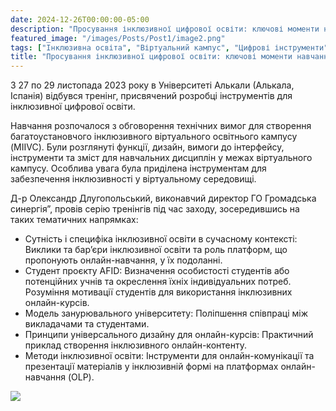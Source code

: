 ```yaml
---
date: 2024-12-26T00:00:00-05:00
description: "Просування інклюзивної цифрової освіти: ключові моменти навчання MIIVC в Університеті Алькали"
featured_image: "/images/Posts/Post1/image2.png"
tags: ["Інклюзивна освіта", "Віртуальний кампус", "Цифрові інструменти", "Громадська синергія", "Університет Алькали", "Проєкт AFID", "Онлайн-навчання", "Універсальний дизайн", "Підготовка вчителів"]
title: "Просування інклюзивної цифрової освіти: ключові моменти навчання MIIVC в Університеті Алькали"
---
```


З 27 по 29 листопада 2023 року в Університеті Алькали (Алькала, Іспанія) відбувся тренінг, присвячений розробці інструментів для інклюзивної цифрової освіти.

Навчання розпочалося з обговорення технічних вимог для створення багатоустановчого інклюзивного віртуального освітнього кампусу (MIIVC). Були розглянуті функції, дизайн, вимоги до інтерфейсу, інструменти та зміст для навчальних дисциплін у межах віртуального кампусу. Особлива увага була приділена інструментам для забезпечення інклюзивності у віртуальному середовищі.

Д-р Олександр Длугопольський, виконавчий директор ГО Громадська синергія”, провів серію тренінгів під час заходу, зосередившись на таких тематичних напрямках:

- Сутність і специфіка інклюзивної освіти в сучасному контексті: Виклики та бар’єри інклюзивної освіти та роль платформ, що пропонують онлайн-навчання, у їх подоланні.
- Студент проєкту AFID: Визначення особистості студентів або потенційних учнів та окреслення їхніх індивідуальних потреб. Розуміння мотивації студентів для використання інклюзивних онлайн-курсів.
- Модель занурювального університету: Поліпшення співпраці між викладачами та студентами.
- Принципи універсального дизайну для онлайн-курсів: Практичний приклад створення інклюзивного онлайн-контенту.
- Методи інклюзивної освіти: Інструменти для онлайн-комунікації та презентації матеріалів у інклюзивній формі на платформах онлайн-навчання (OLP).<br/>

<img src="/images/Posts/Post1/image1.png"/>
